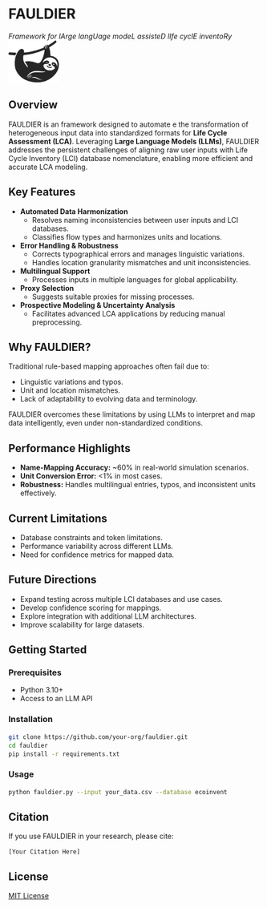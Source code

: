 # FAULDIER
*Framework for lArge langUage modeL assisteD lIfe cyclE inventoRy*
<img src="fauldier_logo_wo.svg" alt="alt text" width="20%" height="20%">

## Overview
FAULDIER is an framework designed to automate e the transformation of heterogeneous input data into standardized formats for **Life Cycle Assessment (LCA)**. Leveraging **Large Language Models (LLMs)**, FAULDIER addresses the persistent challenges of aligning raw user inputs with Life Cycle Inventory (LCI) database nomenclature, enabling more efficient and accurate LCA modeling.

## Key Features
- **Automated Data Harmonization**  
  - Resolves naming inconsistencies between user inputs and LCI databases.  
  - Classifies flow types and harmonizes units and locations.
- **Error Handling & Robustness**  
  - Corrects typographical errors and manages linguistic variations.  
  - Handles location granularity mismatches and unit inconsistencies.
- **Multilingual Support**  
  - Processes inputs in multiple languages for global applicability.
- **Proxy Selection**  
  - Suggests suitable proxies for missing processes.
- **Prospective Modeling & Uncertainty Analysis**  
  - Facilitates advanced LCA applications by reducing manual preprocessing.

## Why FAULDIER?
Traditional rule-based mapping approaches often fail due to:
- Linguistic variations and typos.
- Unit and location mismatches.
- Lack of adaptability to evolving data and terminology.

FAULDIER overcomes these limitations by using LLMs to interpret and map data intelligently, even under non-standardized conditions.

## Performance Highlights
- **Name-Mapping Accuracy:** ~60% in real-world simulation scenarios.
- **Unit Conversion Error:** <1% in most cases.
- **Robustness:** Handles multilingual entries, typos, and inconsistent units effectively.

## Current Limitations
- Database constraints and token limitations.
- Performance variability across different LLMs.
- Need for confidence metrics for mapped data.

## Future Directions
- Expand testing across multiple LCI databases and use cases.
- Develop confidence scoring for mappings.
- Explore integration with additional LLM architectures.
- Improve scalability for large datasets.

## Getting Started
### Prerequisites
- Python 3.10+
- Access to an LLM API 


### Installation
```bash
git clone https://github.com/your-org/fauldier.git
cd fauldier
pip install -r requirements.txt
```

### Usage
```bash
python fauldier.py --input your_data.csv --database ecoinvent
```

## Citation
If you use FAULDIER in your research, please cite:
```
[Your Citation Here]
```

## License
[MIT License](LICENSE)
